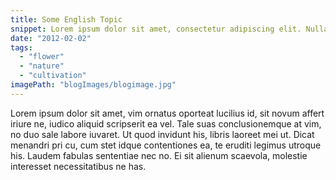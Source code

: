 ```yaml
---
title: Some English Topic
snippet: Lorem ipsum dolor sit amet, consectetur adipiscing elit. Nullam malesuada facilisis risus. Suspendisse potenti.
date: "2012-02-02"
tags:
  - "flower"
  - "nature"
  - "cultivation"
imagePath: "blogImages/blogimage.jpg"
---
```


Lorem ipsum dolor sit amet, vim ornatus oporteat lucilius id, sit novum affert iriure ne, iudico aliquid scripserit ea vel. Tale suas conclusionemque at vim, no duo sale labore iuvaret. Ut quod invidunt his, libris laoreet mei ut. Dicat menandri pri cu, cum stet idque contentiones ea, te eruditi legimus utroque his. Laudem fabulas sententiae nec no. Ei sit alienum scaevola, molestie interesset necessitatibus ne has.
